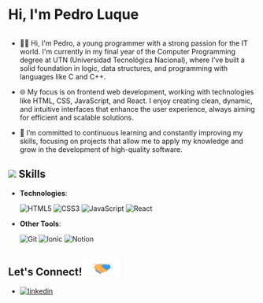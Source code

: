 <h1 style="display: inline-block">Hi, I'm Pedro Luque</h1>

- 👨‍💻 Hi, I'm Pedro, a young programmer with a strong passion for the IT world. I'm currently in my final year of the Computer Programming degree at UTN (Universidad Tecnológica Nacional), where I’ve built a solid foundation in logic, data structures, and programming with languages like C and C++.

- 🌐 My focus is on frontend web development, working with technologies like HTML, CSS, JavaScript, and React. I enjoy creating clean, dynamic, and intuitive interfaces that enhance the user experience, always aiming for efficient and scalable solutions.

- 🚀 I’m committed to continuous learning and constantly improving my skills, focusing on projects that allow me to apply my knowledge and grow in the development of high-quality software.

## <img src="https://media2.giphy.com/media/QssGEmpkyEOhBCb7e1/giphy.gif?cid=ecf05e47a0n3gi1bfqntqmob8g9aid1oyj2wr3ds3mg700bl&rid=giphy.gif" width ="25"><b> Skills</b>

- **Technologies**:

    ![HTML5](https://img.shields.io/badge/HTML5%20-%23E34F26.svg?style=for-the-badge&logo=html5&logoColor=white)
    ![CSS3](https://img.shields.io/badge/CSS%20-%231572B6.svg?style=for-the-badge&logo=css3&logoColor=white)
    ![JavaScript](https://img.shields.io/badge/JavaScript%20-%23F7DF1E.svg?style=for-the-badge&logo=javascript&logoColor=black)
  	![React](https://img.shields.io/badge/react-%2320232a.svg?style=for-the-badge&logo=react&logoColor=%2361DAFB)

- **Other Tools**:

    ![Git](https://img.shields.io/badge/git-%23F05033.svg?style=for-the-badge&logo=git&logoColor=white)
    ![Ionic](https://img.shields.io/badge/Ionic-%233880FF.svg?style=for-the-badge&logo=Ionic&logoColor=white)
    ![Notion](https://img.shields.io/badge/Notion-%23000000.svg?style=for-the-badge&logo=notion&logoColor=white)

## <b> Let's Connect!</b><img src="https://github.com/0xAbdulKhalid/0xAbdulKhalid/raw/main/assets/mdImages/handshake.gif" width ="80">

<ul>

<li>
<a href="https://www.linkedin.com/in/pedro-luque-castano-4a19a72a6">
<img src="https://img.shields.io/badge/linkedin:  Pedro Luque Castaño-%2300acee.svg?color=405DE6&style=for-the-badge&logo=linkedin&logoColor=white" alt=linkedin style="margin-bottom: 5px;"/>
</a>
</li>
